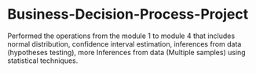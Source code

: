 # Business-Decision-Process-Project
Performed the operations from the module 1 to module 4 that includes normal distribution, confidence interval estimation, inferences from data (hypotheses testing), more Inferences from data (Multiple samples) using statistical techniques.
